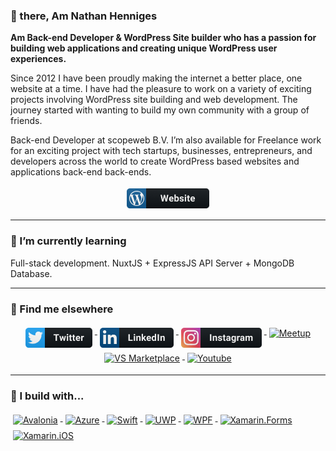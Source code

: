 ### 👋 there, Am Nathan Henniges

<strong> Am Back-end Developer & WordPress Site builder who has a passion for building web applications and creating unique WordPress user experiences.</strong>

<p>Since 2012 I have been proudly making the internet a better place, one website at a time.  I have had the pleasure to work on a variety of exciting projects involving WordPress site building and web development.  The journey started with wanting to build my own community with a group of friends.</p>
<p>Back-end Developer at scopeweb B.V. I’m also available for Freelance work for an exciting project with tech startups, businesses, entrepreneurs, and developers across the world to create WordPress based websites and applications back-end back-ends.</p>

<p align="center">
  <a href="https://mikecodes.net">
    <img src="https://raw.githubusercontent.com/NathanHenniges/NathanHenniges/a8abbf37441f3253f74ea255a47f289208d7568c/assets/images/wordpress.png" alt="Personal" style="vertical-align:top; margin:4px">
  </a>  
</p>

---

### 🌱 I’m currently learning

Full-stack development. NuxtJS + ExpressJS API Server + MongoDB Database.

---

### 📢 Find me elsewhere

<p align="center">
  <a href="https://twitter.com/mikecodesdotnet">
    <img src="https://raw.githubusercontent.com/NathanHenniges/NathanHenniges/a8abbf37441f3253f74ea255a47f289208d7568c/assets/images/twitter.png" alt="Twitter" style="vertical-align:top; margin:4px">
  </a>

  <a href="https://www.linkedin.com/in/micjames/">
    <img src="https://raw.githubusercontent.com/NathanHenniges/NathanHenniges/a8abbf37441f3253f74ea255a47f289208d7568c/assets/images/linkedIn.png" alt="LinkedIn" style="vertical-align:top; margin:4px">
  </a>

  <a href="https://www.instagram.com/micjames6/">
    <img src="https://raw.githubusercontent.com/NathanHenniges/NathanHenniges/a8abbf37441f3253f74ea255a47f289208d7568c/assets/images/instagram.png" alt="Instagram" style="vertical-align:top; margin:4px">
  </a>

  <a href="https://www.meetup.com/members/186160064/">
    <img src="https://raw.githubusercontent.com/NathanHenniges/NathanHenniges/a8abbf37441f3253f74ea255a47f289208d7568c/assets/images/meetup.svg" alt="Meetup" style="vertical-align:top; margin:4px">
  </a>

   <a href="https://marketplace.visualstudio.com/publishers/MikeJames">
    <img src="https://raw.githubusercontent.com/NathanHenniges/NathanHenniges/a8abbf37441f3253f74ea255a47f289208d7568c/assets/images/visualStudioExtensions.svg" alt="VS Marketplace" style="vertical-align:top; margin:4px">
  </a>

 <a href="https://www.youtube.com/c/MichaelJames6/">
    <img src="https://raw.githubusercontent.com/NathanHenniges/NathanHenniges/a8abbf37441f3253f74ea255a47f289208d7568c/assets/images/youTube.svg" alt="Youtube" style="vertical-align:top; margin:4px">
  </a>
</p>

<hr>

### 🚧 I build with...

<p>
  <a href="http://avaloniaui.net/">
    <img src="https://raw.githubusercontent.com/NathanHenniges/NathanHenniges/6f9a9537c12cccd375436a59df526f5ecaa46c42/assets/images/avalonia.svg" alt="Avalonia" style="vertical-align:top; margin:4px">
  </a>

 <a href="https://azure.microsoft.com/en-gb/">
    <img src="https://raw.githubusercontent.com/NathanHenniges/NathanHenniges/a8abbf37441f3253f74ea255a47f289208d7568c/assets/images/azure.svg" alt="Azure" style="vertical-align:top; margin:4px">
  </a>

  <a href="https://github.com/apple/swift">
    <img src="https://raw.githubusercontent.com/NathanHenniges/NathanHenniges/a8abbf37441f3253f74ea255a47f289208d7568c/assets/images/swift.svg" alt="Swift" style="vertical-align:top; margin:4px">
  </a>

  <a href="https://docs.microsoft.com/en-us/windows/uwp/">
    <img src="https://raw.githubusercontent.com/NathanHenniges/NathanHenniges/a8abbf37441f3253f74ea255a47f289208d7568c/assets/images/uwp.svg" alt="UWP" style="vertical-align:top; margin:4px">
  </a>

  <a href="https://github.com/dotnet/wpf">
    <img src="https://raw.githubusercontent.com/NathanHenniges/NathanHenniges/a8abbf37441f3253f74ea255a47f289208d7568c/assets/images/wpf.svg" alt="WPF" style="vertical-align:top; margin:4px">
  </a>

  <a href="https://github.com/xamarin/Xamarin.Forms">
    <img src="https://raw.githubusercontent.com/NathanHenniges/NathanHenniges/a8abbf37441f3253f74ea255a47f289208d7568c/assets/images/XamarinForms.svg" alt="Xamarin.Forms" style="vertical-align:top; margin:4px">
  </a>

  <a href="https://github.com/xamarin/xamarin-macios">
      <img src="https://raw.githubusercontent.com/NathanHenniges/NathanHenniges/a8abbf37441f3253f74ea255a47f289208d7568c/assets/images/xamarinIOS.svg" alt="Xamarin.iOS" style="vertical-align:top; margin:4px">
  </a>

</p>

<!--
**NathanHenniges/NathanHenniges** is a ✨ _special_ ✨ repository because its `README.md` (this file) appears on your GitHub profile.

Here are some ideas to get you started:

- 🔭 I’m currently working on ...
- 🌱 I’m currently learning ...
- 👯 I’m looking to collaborate on ...
- 🤔 I’m looking for help with ...
- 💬 Ask me about ...
- 📫 How to reach me: ...
- 😄 Pronouns: ...
- ⚡ Fun fact: ...
-->
